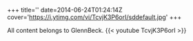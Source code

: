 +++
title=''
date=2014-06-24T01:24:14Z
cover='https://i.ytimg.com/vi/TcvjK3P6orI/sddefault.jpg'
+++

All content belongs to GlennBeck.
{{< youtube TcvjK3P6orI >}}
